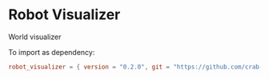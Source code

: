 # Robot Visualizer
World visualizer

To import as dependency:

```toml
robot_visualizer = { version = "0.2.0", git = "https://github.com/crab-adv-prog/Visualizer.git"}
```
